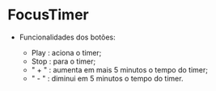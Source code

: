 # FocusTimer

- Funcionalidades dos botões:
    
    - Play   : aciona o timer;
    - Stop   : para o timer;
    - " + "   : aumenta em mais 5 minutos o tempo do timer;
    - " - "   : diminui em 5 minutos o tempo do timer.